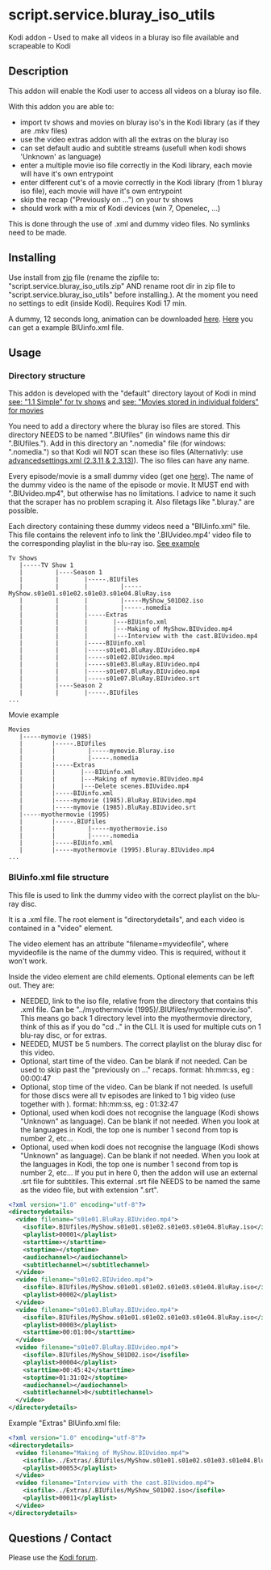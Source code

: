# script.service.bluray_iso_utils
Kodi addon - Used to make all videos in a bluray iso file available and scrapeable to Kodi

## Description
This addon will enable the Kodi user to access all videos on a bluray iso file.

With this addon you are able to:
- import tv shows and movies on bluray iso's in the Kodi library (as if they are .mkv files)
- use the video extras addon with all the extras on the bluray iso
- can set default audio and subtitle streams (usefull when kodi shows 'Unknown' as language)
- enter a multiple movie iso file correctly in the Kodi library, each movie will have it's own entrypoint
- enter different cut's of a movie correctly in the Kodi library (from 1 bluray iso file), each movie will have it's own entrypoint
- skip the recap ("Previously on ...") on your tv shows
- should work with a mix of Kodi devices (win 7, Openelec, ...)

This is done through the use of .xml and dummy video files. No symlinks need to be made. 

## Installing
Use install from [zip](https://github.com/Wimpie-ccc/script.service.bluray_iso_utils/archive/master.zip) file (rename the zipfile to: "script.service.bluray_iso_utils.zip" AND rename root dir in zip file to "script.service.bluray_iso_utils" before installing.). At the moment you need no settings to edit (inside Kodi). Requires Kodi 17 min. 

A dummy, 12 seconds long, animation can be downloaded [here](https://github.com/Wimpie-ccc/helperfiles/blob/master/BIU_Black_Animation.720p.mp4?raw=true).
[Here](https://raw.githubusercontent.com/Wimpie-ccc/helperfiles/master/BIUinfo.xml) you can get a example BIUinfo.xml file.

## Usage
### Directory structure
This addon is developed with the "default" directory layout of Kodi in mind  [see: "1.1 Simple" for tv shows](http://kodi.wiki/view/Naming_video_files/TV_shows) and [see: "Movies stored in individual folders" for movies](http://kodi.wiki/view/Naming_video_files/Movies)

You need to add a directory where the bluray iso files are stored. This directory NEEDS to be named ".BIUfiles" (in windows name this dir ".BIUfiles."). Add in this directory an ".nomedia" file (for windows: ".nomedia.") so that Kodi wil NOT scan these iso files (Alternativly: use [advancedsettings.xml (2.3.11 & 2.3.13)](http://kodi.wiki/view/advancedsettings.xml)). The iso files can have any name.

Every episode/movie is a small dummy video (get one [here](https://github.com/Wimpie-ccc/helperfiles/blob/master/BIU_Black_Animation.720p.mp4?raw=true)). The name of the dummy video is the name of the episode or movie. It MUST end with ".BIUvideo.mp4", but otherwise has no limitations. I advice to name it such that the scraper has no problem scraping it. Also filetags like ".bluray." are possible.

Each directory containing these dummy videos need a "BIUinfo.xml" file. This file contains the relevent info to link the '.BIUvideo.mp4' video file to the corresponding playlist in the blu-ray iso. [See example](https://raw.githubusercontent.com/Wimpie-ccc/helperfiles/master/BIUinfo.xml)

```
Tv Shows
   |-----TV Show 1
   |         |----Season 1
   |         |       |-----.BIUfiles
   |         |       |         |-----MyShow.s01e01.s01e02.s01e03.s01e04.BluRay.iso
   |         |       |         |-----MyShow_S01D02.iso
   |         |       |         |-----.nomedia
   |         |       |-----Extras
   |         |       |       |---BIUinfo.xml
   |         |       |       |---Making of MyShow.BIUvideo.mp4
   |         |       |       |---Interview with the cast.BIUvideo.mp4
   |         |       |-----BIUinfo.xml
   |         |       |-----s01e01.BluRay.BIUvideo.mp4
   |         |       |-----s01e02.BIUvideo.mp4
   |         |       |-----s01e03.BluRay.BIUvideo.mp4
   |         |       |-----s01e07.BluRay.BIUvideo.mp4
   |         |       |-----s01e07.BluRay.BIUvideo.srt
   |         |----Season 2
   |         |       |-----.BIUfiles
...
```
Movie example
```
Movies
   |-----mymovie (1985)
   |        |-----.BIUfiles
   |        |         |-----mymovie.Bluray.iso
   |        |         |-----.nomedia
   |        |-----Extras
   |        |       |---BIUinfo.xml
   |        |       |---Making of mymovie.BIUvideo.mp4
   |        |       |---Delete scenes.BIUvideo.mp4
   |        |-----BIUinfo.xml
   |        |-----mymovie (1985).BluRay.BIUvideo.mp4
   |        |-----mymovie (1985).BluRay.BIUvideo.srt
   |-----myothermovie (1995)
   |        |-----.BIUfiles
   |        |         |-----myothermovie.iso
   |        |         |-----.nomedia
   |        |-----BIUinfo.xml
   |        |-----myothermovie (1995).Bluray.BIUvideo.mp4
...
```

### BIUinfo.xml file structure
This file is used to link the dummy video with the correct playlist on the blu-ray disc.

It is a .xml file. The root element is "directorydetails", and each video is contained in a "video" element. 

The video element has an attribute "filename=myvideofile", where myvideofile is the name of the dummy video. This is required, without it won't work.

Inside the video element are child elements. Optional elements can be left out. They are: 
   - <isofile>  NEEDED, link to the iso file, relative from the directory that contains this .xml file. Can be "../myothermovie (1995)/.BIUfiles/myothermovie.iso". This means go back 1 directory level into the myothermovie directory, think of this as if you do "cd .." in the CLI. It is used for multiple cuts on 1 blu-ray disc, or for extras.
   - <playlist>  NEEDED, MUST be 5 numbers. The correct playlist on the bluray disc for this video.
   - <starttime>  Optional, start time of the video. Can be blank if not needed. Can be used to skip past the "previously on ..." recaps. format: hh:mm:ss, eg : 00:00:47
   - <stoptime>  Optional, stop time of the video. Can be blank if not needed. Is usefull for those discs were all tv episodes are linked to 1 big video (use together with <starttime>). format: hh:mm:ss, eg : 01:32:47
   - <audiochannel> Optional, used when kodi does not recognise the language (Kodi shows "Unknown" as language). Can be blank if not needed. When you look at the languages in Kodi, the top one is number 1 second from top is number 2, etc...
   - <subtitlechannel> Optional, used when kodi does not recognise the language (Kodi shows "Unknown" as language). Can be blank if not needed. When you look at the languages in Kodi, the top one is number 1 second from top is number 2, etc... If you put in here 0, then the addon will use an external .srt file for subtitiles. This external .srt file NEEDS to be named the same as the video file, but with extension ".srt".

```xml
<?xml version="1.0" encoding="utf-8"?>
<directorydetails>
  <video filename="s01e01.BluRay.BIUvideo.mp4">
    <isofile>.BIUfiles/MyShow.s01e01.s01e02.s01e03.s01e04.BluRay.iso</isofile>
    <playlist>00001</playlist>
    <starttime></starttime>
    <stoptime></stoptime>
    <audiochannel></audiochannel>
    <subtitlechannel></subtitlechannel>
  </video>
  <video filename="s01e02.BIUvideo.mp4">
    <isofile>.BIUfiles/MyShow.s01e01.s01e02.s01e03.s01e04.BluRay.iso</isofile>
    <playlist>00002</playlist>
  </video>
  <video filename="s01e03.BluRay.BIUvideo.mp4">
    <isofile>.BIUfiles/MyShow.s01e01.s01e02.s01e03.s01e04.BluRay.iso</isofile>
    <playlist>00003</playlist>
    <starttime>00:01:00</starttime>
  </video>
  <video filename="s01e07.BluRay.BIUvideo.mp4">
    <isofile>.BIUfiles/MyShow_S01D02.iso</isofile>
    <playlist>00004</playlist>
    <starttime>00:45:42</starttime>
    <stoptime>01:31:02</stoptime>
    <audiochannel></audiochannel>
    <subtitlechannel>0</subtitlechannel>
  </video>
</directorydetails>
```
Example "Extras" BIUinfo.xml file:
```xml
<?xml version="1.0" encoding="utf-8"?>
<directorydetails>
  <video filename="Making of MyShow.BIUvideo.mp4">
    <isofile>../Extras/.BIUfiles/MyShow.s01e01.s01e02.s01e03.s01e04.BluRay.iso</isofile>
    <playlist>00053</playlist>
  </video>
  <video filename="Interview with the cast.BIUvideo.mp4">
    <isofile>../Extras/.BIUfiles/MyShow_S01D02.iso</isofile>
    <playlist>00011</playlist>
  </video>
</directorydetails>
```
## Questions / Contact
Please use the [Kodi forum](http://forum.kodi.tv/showthread.php?tid=280247).
